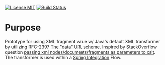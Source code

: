 [![License MIT](https://img.shields.io/badge/License-MIT-blue.svg)](https://github.com/agebhar1/prototype-xslt-data-url/blob/master/LICENSE)
[![Build Status](https://travis-ci.org/agebhar1/prototype-xslt-data-url.svg?branch=master)](https://travis-ci.org/agebhar1/prototype-xslt-data-url)

# Purpose

Prototype for using XML fragment value w/ Java's default XML transformer by utilizing RFC-2397 [The "data" URL scheme][RFC2397]. Inspired by StackOverflow question [passing xml nodes/documents/fragments as parameters to xslt][SO:3789044]. The transformer is used within a [Spring Integration][SI] Flow.

[RFC2397]: https://tools.ietf.org/html/rfc2397
[SI]: https://spring.io/projects/spring-integration
[SO:3789044]: https://stackoverflow.com/questions/3789044/passing-xml-nodes-documents-fragments-as-parameters-to-xslt
